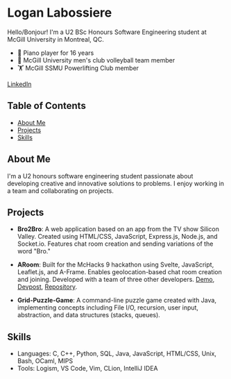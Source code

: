 # Logan Labossiere

Hello/Bonjour! I'm a U2 BSc Honours Software Engineering student at McGill University in Montreal, QC.

- 🎹 Piano player for 16 years
- 🏐 McGill University men's club volleyball team member
- 🏋️ McGill SSMU Powerlifting Club member

[LinkedIn](https://www.linkedin.com/in/loganlabossiere/)

## Table of Contents
- [About Me](#about-me)
- [Projects](#projects)
- [Skills](#skills)

## About Me

I'm a U2 honours software engineering student passionate about developing creative and innovative solutions to problems. I enjoy working in a team and collaborating on projects.

## Projects

- **Bro2Bro**: A web application based on an app from the TV show Silicon Valley. Created using HTML/CSS, JavaScript, Express.js, Node.js, and Socket.io. Features chat room creation and sending variations of the word "Bro."
<!--
- **Git 2**: A program initially built for COMP 322 using C++ allowing users to save, compare, search, and restore previous versions of their files.  I am working on expanding it by creating a GUI and allowing it to access multiple files simultaneously.

- **Pong**: A version of the iconic video game Pong created for the final project of COMP 308 at McGill using C, in-line assembly, and OpenGL.
-->
- **ARoom**: Built for the McHacks 9 hackathon using Svelte, JavaScript, Leaflet.js, and A-Frame. Enables geolocation-based chat room creation and joining. Developed with a team of three other developers. [Demo](https://logantml.github.io/ARoom/), [Devpost](https://devpost.com/software/aroom-dzm4in?ref_content=user-portfolio&ref_feature=in_progress), [Repository](https://github.com/LoganTML/McHacks-2022).

- **Grid-Puzzle-Game**: A command-line puzzle game created with Java, implementing concepts including File I/O, recursion, user input, abstraction, and data structures (stacks, queues).

## Skills

- Languages: C, C++, Python, SQL, Java, JavaScript, HTML/CSS, Unix, Bash, OCaml, MIPS
- Tools: Logism, VS Code, Vim, CLion, IntelliJ IDEA
